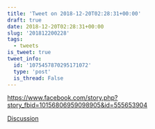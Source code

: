 ```yaml
---
title: 'Tweet on 2018-12-20T02:28:31+00:00'
draft: true
date: 2018-12-20T02:28:31+00:00
slug: '201812200228'
tags:
  - tweets
is_tweet: true
tweet_info:
  id: '1075457870295171072'
  type: 'post'
  is_thread: False
---
```




<https://www.facebook.com/story.php?story_fbid=10156806959098905&id=555653904>

[Discussion](https://x.com/sytelus/status/1075457870295171072)
